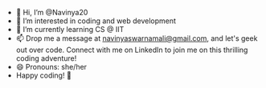 - 👋 Hi, I’m @Navinya20
- 👀 I’m interested in coding and web development
- 🌱 I’m currently learning CS @ IIT
- 📫 Drop me a message at navinyaswarnamali@gmail.com, and let's geek out over code. Connect with me on LinkedIn to join me on this thrilling coding adventure!
- 😄 Pronouns: she/her
- Happy coding! 🚀

<!---
Navinya20/Navinya20 is a ✨ special ✨ repository because its `README.md` (this file) appears on your GitHub profile.
You can click the Preview link to take a look at your changes.
--->
